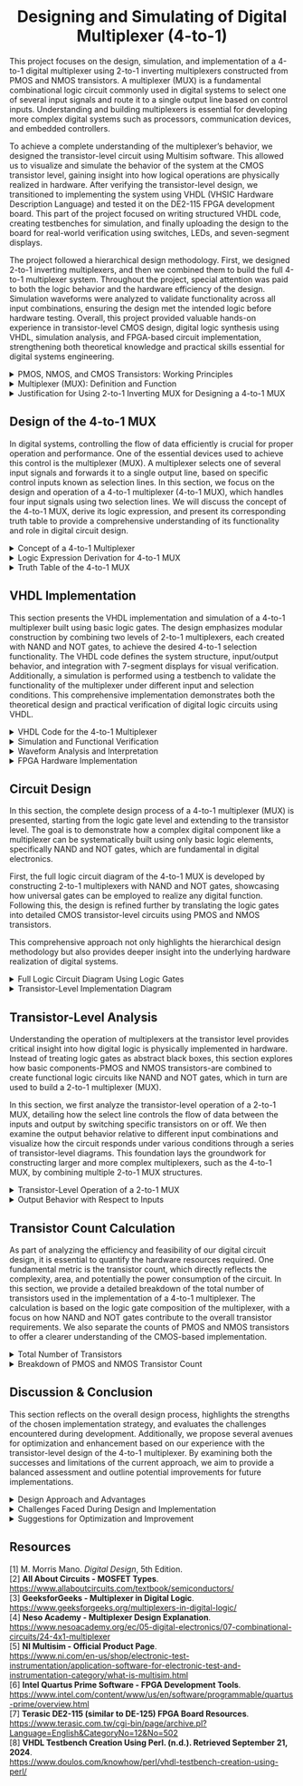 <div align="center">
  
# Designing and Simulating of Digital Multiplexer (4-to-1)
</div>

This project focuses on the design, simulation, and implementation of a 4-to-1 digital multiplexer using 2-to-1 inverting multiplexers constructed from PMOS and NMOS transistors. A multiplexer (MUX) is a fundamental combinational logic circuit commonly used in digital systems to select one of several input signals and route it to a single output line based on control inputs. Understanding and building multiplexers is essential for developing more complex digital systems such as processors, communication devices, and embedded controllers.

To achieve a complete understanding of the multiplexer’s behavior, we designed the transistor-level circuit using Multisim software. This allowed us to visualize and simulate the behavior of the system at the CMOS transistor level, gaining insight into how logical operations are physically realized in hardware. After verifying the transistor-level design, we transitioned to implementing the system using VHDL (VHSIC Hardware Description Language) and tested it on the DE2-115 FPGA development board. This part of the project focused on writing structured VHDL code, creating testbenches for simulation, and finally uploading the design to the board for real-world verification using switches, LEDs, and seven-segment displays.

The project followed a hierarchical design methodology. First, we designed 2-to-1 inverting multiplexers, and then we combined them to build the full 4-to-1 multiplexer system. Throughout the project, special attention was paid to both the logic behavior and the hardware efficiency of the design. Simulation waveforms were analyzed to validate functionality across all input combinations, ensuring the design met the intended logic before hardware testing. Overall, this project provided valuable hands-on experience in transistor-level CMOS design, digital logic synthesis using VHDL, simulation analysis, and FPGA-based circuit implementation, strengthening both theoretical knowledge and practical skills essential for digital systems engineering.

<details>
  <summary>PMOS, NMOS, and CMOS Transistors: Working Principles</summary>
<br>
	
---
In modern digital electronics, transistors play a vital role as the fundamental building blocks of all logic circuits. Among the different types of transistors, the MOSFET (Metal-Oxide-Semiconductor Field-Effect Transistor) is the most widely used due to its high switching speed and low power consumption. MOSFETs come in two main types: NMOS (N-type MOSFET) and PMOS (P-type MOSFET), each having distinct characteristics and operating principles.

- **NMOS (N-type MOSFET)**: In an NMOS transistor, electrons are the majority carriers, making it faster in switching operations. The transistor is turned on (conducting state) when a high voltage (logic 1) is applied to the gate terminal relative to the source. In this state, a conductive channel forms between the drain and the source, allowing current to flow easily. When the gate voltage is low (logic 0), the NMOS transistor is in the off state, and current does not flow.

- **PMOS (P-type MOSFET)**: In contrast, a PMOS transistor operates with holes as the majority carriers. A PMOS transistor is turned on when a low voltage (logic 0) is applied to the gate terminal relative to the source, creating a conductive channel. When a high voltage (logic 1) is applied to the gate, the PMOS device switches off. PMOS transistors typically have slower mobility compared to NMOS, leading to slower switching speeds, but they offer benefits like lower leakage currents.

- **CMOS (Complementary MOS)**: CMOS technology integrates both NMOS and PMOS transistors to build efficient logic gates. In a CMOS circuit, when one transistor (either PMOS or NMOS) is on, the other is off. This complementary behavior results in very low static power consumption because current only flows during switching transitions, not in a steady state.

The use of CMOS technology enables the development of dense, power-efficient, and highly reliable digital circuits. CMOS forms the backbone of modern microprocessors, memory chips, and virtually all integrated circuits used today.

<div align="center">
  <img src="Pics/2.png" alt="PMOS, NMOS, and CMOS" width="1050" height="500">
</div>
<br>

Understanding how PMOS and NMOS transistors behave individually and together in CMOS is critical to designing complex circuits like multiplexers at the transistor level.

---
</details>

<details>
  <summary>Multiplexer (MUX): Definition and Function</summary>
<br>
	
---
A multiplexer (MUX) is a fundamental combinational logic device that selects one of several input signals and forwards the selected input to a single output line. It functions as a digital data selector, making it possible for multiple input signals to share a single communication line or resource. The selection process is controlled by selection inputs (also called control lines), and the number of these selection lines depends on the number of inputs. In general, an N-to-1 multiplexer requires log(N) selection lines. For example, a 2-to-1 multiplexer requires one select line, a 4-to-1 multiplexer requires two select lines, and an 8-to-1 multiplexer requires three select lines.

In a 4-to-1 multiplexer specifically, there are four data inputs (usually labeled D0, D1, D2, and D3), two select lines (S1 and S0), and one output (Y). The select lines determine which data input is connected to the output. The functionality can be described as follows: when the select lines are set to (S1, S0) = (0, 0), the output Y will follow input D0. If the select lines are (0, 1), the output will be D1; if they are (1, 0), the output will be D2; and if they are (1, 1), the output will be D3. This mechanism allows a single output line to dynamically switch between multiple inputs based on control signals.

<div align="center">
  <img src="Pics/3.png" alt="4-to-1 MUX" width="1050" height="500">
</div>
<br>

Multiplexers are essential components in digital systems and have wide applications in areas such as data routing, communication systems, arithmetic operations, and control unit design. They help to simplify circuit design by reducing the number of required components. Instead of having separate wiring for each input, a multiplexer enables efficient use of hardware resources by controlling multiple inputs through a smaller number of control lines. Their ability to selectively manage data paths makes them critical in optimizing system performance and circuit scalability in modern electronics.

---
</details>

<details>
  <summary>Justification for Using 2-to-1 Inverting MUX for Designing a 4-to-1 MUX</summary>
  <br>
	
---
Designing a 4-to-1 multiplexer directly at the transistor level can quickly become complex and inefficient, especially when working with PMOS and NMOS devices. To address this, a more organized and modular approach is to first design a 2-to-1 inverting multiplexer and then use these building blocks to construct the 4-to-1 MUX. This method not only simplifies the design process but also improves the clarity and manageability of the circuit during analysis and simulation. 

The main reasons for choosing a 2-to-1 inverting MUX as the base unit include:

- **Simplicity in Design**: A 2-to-1 inverting MUX is straightforward to implement using a small number of transistors, making it easier to draw, simulate, and debug.

- **Reduction of Transistor Count**: By reusing a simple 2-to-1 block multiple times, the overall transistor count remains optimized, which is critical for minimizing chip area and power consumption.

- **Ease of Analysis**: It is much easier to analyze the behavior of a small, predictable building block than to handle a large, complex circuit all at once.

- **Hierarchy and Scalability**: Using smaller modules allows for a hierarchical design structure, where multiple 2-to-1 MUXes are combined logically to form larger multiplexers, enhancing scalability and reusability.

By first constructing 2-to-1 inverting MUXes and then connecting them appropriately, the final 4-to-1 multiplexer can be realized efficiently with minimal design overhead. Additionally, the inversion introduced by the inverting MUX can be systematically corrected either logically or at later stages in the circuit, offering flexibility in achieving the desired final output behavior.

<div align="center">
  <img src="Pics/4.png" alt="4-to-1 MUX Using 2-to-1 MUX" width="1050" height="500">
</div>
<br>

Further advantages of this modular design approach are:

- Simplified Simulation and Testing: Smaller modules are easier to test individually before being combined into the final design.
  
- Logical Organization: The clear division into blocks makes the overall circuit structure easier to understand and present.
  
- Better Performance Control: The designer can better control signal delays, loading effects, and switching behavior by analyzing each stage separately.

Thus, using a 2-to-1 inverting multiplexer structure provides both practical and theoretical advantages, ensuring a more successful and optimized implementation of the 4-to-1 multiplexer.

---
</details>

## Design of the 4-to-1 MUX

In digital systems, controlling the flow of data efficiently is crucial for proper operation and performance. One of the essential devices used to achieve this control is the multiplexer (MUX). A multiplexer selects one of several input signals and forwards it to a single output line, based on specific control inputs known as selection lines. In this section, we focus on the design and operation of a 4-to-1 multiplexer (4-to-1 MUX), which handles four input signals using two selection lines. We will discuss the concept of the 4-to-1 MUX, derive its logic expression, and present its corresponding truth table to provide a comprehensive understanding of its functionality and role in digital circuit design.

<details>
<summary>Concept of a 4-to-1 Multiplexer</summary>
<br>
	
---
A multiplexer (MUX) is a digital device that selects one input signal from several available input lines and forwards it to a single output line. It is essentially a data selector, which is useful for routing data in digital circuits. The 4-to-1 MUX specifically has four input lines, two selection lines, and one output line. The main purpose of this device is to choose one of the four inputs based on the values of the selection lines and then pass the chosen input to the output. 

The operation of the 4-to-1 multiplexer is simple but very powerful. It uses two selection lines, `S1 and S0`, to determine which of the four input lines `(D0, D1, D2, D3)` should be connected to the output Y. The selection lines act like a binary control signal that picks the appropriate input. By adjusting the values of S1 and S0, the MUX can be programmed to select any one of the four inputs. For example, if `S1 = 0 and S0 = 1`, the output will be connected to `D1`.

The versatility of the 4-to-1 MUX is vital in many applications, especially when it comes to controlling data flow or routing multiple signals through a single channel. It is often used in communication systems, data multiplexing, and digital circuits to manage the complexity of handling multiple signals without requiring multiple physical paths.

---
</details>

<details>
  <summary>Logic Expression Derivation for 4-to-1 MUX</summary>
  <br>
	
---	
To describe the behavior of the 4-to-1 MUX in a more formal way, we derive the logic expression for the output in terms of the selection lines and the input lines. This expression will dictate the behavior of the MUX based on the different combinations of S1 and S0. Since the MUX has four inputs, the logic expression is a combination of these inputs and the selection signals.

The logic expression for the 4-to-1 multiplexer is derived from the following truth table:

    Y = (¬S1 ⋅ ¬S0 ⋅ D0) + (¬S1 ⋅ S0 ⋅ D1) + (S1 ⋅ ¬S0 ⋅ D2) + (S1 ⋅ S0 ⋅ D3)

This equation shows how each of the inputs (D0, D1, D2, D3) is selected based on the values of S1 and S0:

- When S1 = 0 and S0 = 0, the output Y will be equal to D0.
- When S1 = 0 and S0 = 1, the output Y will be equal to D1.
- When S1 = 1 and S0 = 0, the output Y will be equal to D2.
- When S1 = 1 and S0 = 1, the output Y will be equal to D3.

This logic expression highlights the fact that the two selection lines control which input is passed through to the output. It is essentially a series of AND and OR operations that determine the output based on the selection of inputs.

---
</details>

<details>
  <summary>Truth Table of the 4-to-1 MUX</summary>
  <br>
	
---
The truth table of a multiplexer is a tabular representation that shows how the selection lines control the output. It is a crucial part of understanding how a digital circuit like a multiplexer behaves under different conditions. For a 4-to-1 multiplexer, the truth table lists all possible combinations of the two selection lines (S1 and S0) and the corresponding
output for each combination.

The truth table for the 4-to-1 MUX is as follows:

<div align="center">

| S1 | S0 | Output (Y) |
|----|----|------------|
| 0  | 0  | D0         |
| 0  | 1  | D1         |
| 1  | 0  | D2         |
| 1  | 1  | D3         |

</div>

This truth table clearly shows the relationship between the selection lines and the output. Each combination of S1 and S0 corresponds to one of the four inputs, and the output reflects the value of the selected input. When both S1 and S0 are 0, the output is equal to D0, when S1 = 0 and S0 = 1, the output is D1, and so on for the other combinations.

By examining this table, we can easily visualize how the selection lines determine which input is passed to the output. This is the foundation for the logic design of the multiplexer, and the truth table will be used in the implementation phase to ensure that the MUX behaves correctly.

---
</details>

## VHDL Implementation

This section presents the VHDL implementation and simulation of a 4-to-1 multiplexer built using basic logic gates. The design emphasizes modular construction by combining two levels of 2-to-1 multiplexers, each created with NAND and NOT gates, to achieve the desired 4-to-1 selection functionality. The VHDL code defines the system structure, input/output behavior, and integration with 7-segment displays for visual verification. Additionally, a simulation is performed using a testbench to validate the functionality of the multiplexer under different input and selection conditions. This comprehensive implementation demonstrates both the theoretical design and practical verification of digital logic circuits using VHDL.

<details>
  <summary>VHDL Code for the 4-to-1 Multiplexer</summary>
  <br>
	
---
In this section, the VHDL code implements a 4-to-1 multiplexer (MUX) using two levels of 2-to-1 multiplexers (MUX1, MUX2, and MUX3), all constructed with NAND gates and NOT gates. The multiplexer selects one of four inputs based on two selection lines. Below is a breakdown of the key components:

- **Entity Declaration**: The part1 entity defines the input and output ports. The input SW is an 18-bit switch vector used to control the multiplexer, and the outputs are connected to LEDs and 7-segment displays (LEDR, LEDG, HEX7, HEX6, HEX5, HEX4, HEX0).
  
- **Signal Definitions**: Intermediate signals such as U, V, W, X, M, M1, and M2 are declared. These signals hold portions of the input vector SW and are used for multiplexing logic. The selector signals Sel determine the multiplexer’s behavior.
  
- **Multiplexer Logic**: The first level contains two 2-to-1 multiplexers (MUX1 and MUX2) that select between the input groups U, V and W, X based on the most significant selection bit Sel(1). The second level contains a third 2-to-1 multiplexer (MUX3) that selects between the outputs of MUX1 and MUX2 based on the least significant selection bit Sel(0).
  
- **7-Segment Display Output**: The selected values from the multiplexer (M) are displayed on 7-segment displays through the my7seg component. This component takes a 4-bit input and converts it into a 7-segment display pattern.

This code effectively demonstrates the design of a 4-to-1 multiplexer using NAND gates and NOT gates to control the flow of data.

```VHDL
LIBRARY ieee;
USE ieee.std_logic_1164.all;
 
ENTITY part1 IS 
   PORT ( SW   : IN  STD_LOGIC_VECTOR(17 DOWNTO 0);    
          LEDR : OUT STD_LOGIC_VECTOR(17 DOWNTO 0);   
	  LEDG: OUT STD_LOGIC_VECTOR (7 DOWNTO 0);
 	  HEX7, HEX6, HEX5, HEX4, HEX0 : OUT STD_LOGIC_VECTOR(0 TO 6));
END part1;
 
ARCHITECTURE Structure OF part1 IS 
   COMPONENT my7seg
      PORT ( INPUT : IN  STD_LOGIC_VECTOR(3 DOWNTO 0);  
             OUTPUT : OUT STD_LOGIC_VECTOR(0 TO 6));  
   END COMPONENT;
 
  SIGNAL U, V, W, X, M : STD_LOGIC_VECTOR(3 DOWNTO 0); 
  SIGNAL M1, M2 : STD_LOGIC_VECTOR(3 DOWNTO 0);	
  SIGNAL Sel : STD_LOGIC_VECTOR(1 DOWNTO 0);  
 
BEGIN
   U <= SW(3 DOWNTO 0); 
   V <= SW(7 DOWNTO 4);
   W <= SW(11 DOWNTO 8);
   X <= SW(15 DOWNTO 12);
   Sel <= SW (17 DOWNTO 16);
	
   LEDR(3 DOWNTO 0) <= U;
   LEDR(7 DOWNTO 4) <= V;
   LEDR(11 DOWNTO 8) <= W;
   LEDR(15 DOWNTO 12) <= X;
   LEDG(1 DOWNTO 0) <= Sel;
	
																					
																					
  	M1(0) <= NOT ( (NOT (U(0) NAND (NOT Sel(1)))) NAND (NOT (V(0) NAND Sel(1))) );
	M1(1) <= NOT ( (NOT (U(1) NAND (NOT Sel(1)))) NAND (NOT (V(1) NAND Sel(1))) );
	M1(2) <= NOT ( (NOT (U(2) NAND (NOT Sel(1)))) NAND (NOT (V(2) NAND Sel(1))) );
	M1(3) <= NOT ( (NOT (U(3) NAND (NOT Sel(1)))) NAND (NOT (V(3) NAND Sel(1))) );
	
																					
  	M2(0) <= NOT ( (NOT (W(0) NAND (NOT Sel(1)))) NAND (NOT (X(0) NAND Sel(1))) );
	M2(1) <= NOT ( (NOT (W(1) NAND (NOT Sel(1)))) NAND (NOT (X(1) NAND Sel(1))) );
	M2(2) <= NOT ( (NOT (W(2) NAND (NOT Sel(1)))) NAND (NOT (X(2) NAND Sel(1))) );
	M2(3) <= NOT ( (NOT (W(3) NAND (NOT Sel(1)))) NAND (NOT (X(3) NAND Sel(1))) );
	
																					
  	M(0) <= NOT ( (NOT (M1(0) NAND (NOT Sel(0)))) NAND (NOT (M2(0) NAND Sel(0))) );
	M(1) <= NOT ( (NOT (M1(1) NAND (NOT Sel(0)))) NAND (NOT (M2(1) NAND Sel(0))) );
	M(2) <= NOT ( (NOT (M1(2) NAND (NOT Sel(0)))) NAND (NOT (M2(2) NAND Sel(0))) );
	M(3) <= NOT ( (NOT (M1(3) NAND (NOT Sel(0)))) NAND (NOT (M2(3) NAND Sel(0))) );
 
	INPUT1: my7seg PORT MAP (SW(3 DOWNTO 0), HEX7);
  	INPUT2: my7seg PORT MAP (SW(7 DOWNTO 4), HEX6);
	INPUT3: my7seg PORT MAP (SW(11 DOWNTO 8), HEX5);
	INPUT4: my7seg PORT MAP (SW(15 DOWNTO 12), HEX4);
	INPUT5: my7seg PORT MAP (M(3 DOWNTO 0), HEX0);
	
END Structure;
 
-- ----------------------------------------------------------------------------------------------------
 
LIBRARY ieee;                  
USE ieee.std_logic_1164.all;
ENTITY my7seg IS                             
 
   PORT ( INPUT : IN  STD_LOGIC_VECTOR(3 DOWNTO 0);    
          OUTPUT : OUT STD_LOGIC_VECTOR(0 TO 6));       
END my7seg;
 
ARCHITECTURE Structure OF my7seg IS  
BEGIN         
PROCESS (INPUT)
   BEGIN
      CASE INPUT IS
         WHEN "0000" => OUTPUT <= "0000001";
         WHEN "0001" => OUTPUT <= "1001111";
         WHEN "0010" => OUTPUT <= "0010010";
         WHEN "0011" => OUTPUT <= "0000110";
         WHEN "0100" => OUTPUT <= "1001100";
         WHEN "0101" => OUTPUT <= "0100100";
         WHEN "0110" => OUTPUT <= "0100000";
         WHEN "0111" => OUTPUT <= "0001111";
         WHEN "1000" => OUTPUT <= "0000000";
         WHEN "1001" => OUTPUT <= "0000100";
         WHEN "1010" => OUTPUT <= "0001000";
         WHEN "1011" => OUTPUT <= "1100000";
         WHEN "1100" => OUTPUT <= "0110001";
         WHEN "1101" => OUTPUT <= "1000010";
         WHEN "1110" => OUTPUT <= "0110000";
         WHEN OTHERS => OUTPUT <= "0111000";
      END CASE;
   END PROCESS;
END Structure;

```
---
</details>

<details>
	<summary>Simulation and Functional Verification</summary>
	<br>
	
 ---
To ensure the functionality of the 4-to-1 multiplexer, a simulation is performed. Simulation is critical for verifying the logic and behavior of the VHDL design before hardware implementation. The steps involved in the simulation process are:

- **Testbench Creation**: A testbench is written to apply various input values to the switches (SW) and test the corresponding outputs on the LEDs and 7-segment displays. This testbench should simulate different scenarios by toggling the selector lines (Sel(1) and Sel(0)) and observing how the multiplexer selects and outputs the appropriate value.

- **Verification**: The main goal of the simulation is to verify that the correct input is selected and passed through to the output based on the values of the selection lines. For example:
	- When Sel(1) is 0 and Sel(0) is 0, the multiplexer should select input U.
  	- When Sel(1) is 1 and Sel(0) is 0, it should select input V, and so on.


By simulating the VHDL code, you ensure that all possible combinations of selector lines are handled correctly and that the multiplexer performs as expected.

```VHDL
library IEEE;
use IEEE.Std_logic_1164.all;
use IEEE.Numeric_Std.all;

entity part1_tb is
end;

architecture bench of part1_tb is

  component part1 
     PORT ( SW   : IN  STD_LOGIC_VECTOR(17 DOWNTO 0);    
            LEDR : OUT STD_LOGIC_VECTOR(17 DOWNTO 0);   
  			 LEDG: OUT STD_LOGIC_VECTOR (7 DOWNTO 0);
  			 HEX7, HEX6, HEX5, HEX4, HEX0 : OUT STD_LOGIC_VECTOR(0 TO 6));
  end component;

  signal SW: STD_LOGIC_VECTOR(17 DOWNTO 0);
  signal LEDR: STD_LOGIC_VECTOR(17 DOWNTO 0);
  signal LEDG: STD_LOGIC_VECTOR (7 DOWNTO 0);
  signal HEX7, HEX6, HEX5, HEX4, HEX0: STD_LOGIC_VECTOR(0 TO 6);

begin

  uut: part1 port map ( SW   => SW,
                        LEDR => LEDR,
                        LEDG => LEDG,
                        HEX7 => HEX7,
                        HEX6 => HEX6,
                        HEX5 => HEX5,
                        HEX4 => HEX4,
                        HEX0 => HEX0 );

  stimulus: process
  begin
    
    SW <= "000010000100000000";  
    wait for 10 ns;  

    
    SW <= "000100101001001001";  
    wait for 10 ns;  

    SW <= "010010010010001010";  
    wait for 10 ns;  

    SW <= "010010101001010100";  
    wait for 10 ns;  

    SW <= "100000000000001000";  
    wait for 10 ns;  

    SW <= "100000000000010000";  
    wait for 10 ns;  

    SW <= "110010100100100010";  
    wait for 10 ns;  

    
    SW <= "110000000000111111";  
    wait for 10 ns; 

    
    SW <= "111111111111111111";  
    wait for 10 ns;  

    wait;
  end process;


end;
```
---
</details>

<details>
	<summary>Waveform Analysis and Interpretation</summary>
	<br>
	
 ---
The simulation waveform obtained from ModelSim demonstrates the correct functionality of the designed 4-to-1 multi- plexer. In the waveform, several signals were monitored, including the input switches (SW), the LED indicators (LEDR), and the outputs connected to the seven-segment displays (HEX7, HEX6, HEX5, HEX4, and HEX0). Throughout the simulation, the behavior of the circuit was consistent with the expected operation of a 4-to-1 multiplexer.

<div align="center">
  <img src="Pics/5.png" alt="Waveform" width="1050" height="500">
</div>
<br>

As the selection inputs (Sel) changed, the output consistently switched between the four input vectors (U, V, W, and X). Each change in the selector value resulted in the corresponding input being displayed on the output without any noticeable delay or instability. For example, when the selector input was ”00,” the output corresponded to input U. When it was ”01,” the output switched to V, and similarly, ”10” and ”11” correctly selected W and X, respectively. The seven- segment displays accurately reflected these changes, verifying that the data path and display decoding modules functioned correctly.

The analysis of the waveform reveals that no glitches, undefined states, or high-impedance conditions were observed during the transitions. The outputs transitioned smoothly from one input to another in response to changes in the selection lines. Furthermore, the seven-segment displays updated immediately and correctly, indicating that the output logic and display decoding were properly synchronized with the multiplexer output.

In conclusion, the simulation results validate the functionality of the multiplexer design. The correct selection of inputs based on the selector lines, the proper display of outputs on the seven-segment displays, and the absence of any errors during operation all confirm that the VHDL implementation is robust and operates as intended.

---
</details>

<details>
	<summary>FPGA Hardware Implementation</summary>
	<br>
	
 ---
After successful simulation and verification in ModelSim, the VHDL design was implemented on the DE2-115 FPGA development board. The compiled design was downloaded onto the board using the Intel Quartus Prime software. Upon programming the FPGA, the physical testing of the circuit confirmed the correct functionality of the design. 

As shown in the figure, the input switches were used to select different inputs for the 4-to-1 multiplexer, and the results were displayed on the seven-segment displays. The displayed outputs correctly corresponded to the input values based on the selection lines. In particular, different combinations of the switch settings resulted in accurate updates on the seven-segment displays, confirming that the multiplexer selection and data paths were operating correctly in hardware, just as they did during simulation.

Moreover, the LEDs on the board illuminated according to the active input and output conditions, providing additional visual feedback of the circuit’s functionality. The successful implementation on the DE2-115 board further validated the correctness and robustness of the VHDL design, demonstrating that the circuit not only works in simulation but also performs reliably when deployed to real FPGA hardware.

<p align="center">
  <img src="Pics/20.png" style="width: 49%; height: 300px;" title="A=0000 B=0000 C=0000 D=0000 S=00" /> <img src="Pics/21.png" style="width: 49%; height: 300px;" title="A=0011 B=1110 C=1010 D=0001 S=11"/>  
  <img src="Pics/22.png" style="width: 49%; height: 300px;" title="A=1011 B=0110 C=1000 D=0100 S=00" /> <img src="Pics/23.png" style="width: 49%; height: 300px;" title="A=1011 B=0110 C=1000 D=0100 S=10"/>
  <img src="Pics/24.png" style="width: 49%; height: 300px;" title="A=0011 B=1110 C=1010 D=0001 S=10" /> <img src="Pics/25.png" style="width: 49%; height: 300px;" title="A=0011 B=1110 C=1010 D=0001 S=00"/>
</p>


 ---
</details>

## Circuit Design

In this section, the complete design process of a 4-to-1 multiplexer (MUX) is presented, starting from the logic gate level and extending to the transistor level. The goal is to demonstrate how a complex digital component like a multiplexer can be systematically built using only basic logic elements, specifically NAND and NOT gates, which are fundamental in digital electronics.

First, the full logic circuit diagram of the 4-to-1 MUX is developed by constructing 2-to-1 multiplexers with NAND and NOT gates, showcasing how universal gates can be employed to realize any digital function. Following this, the design is refined further by translating the logic gates into detailed CMOS transistor-level circuits using PMOS and NMOS transistors.

This comprehensive approach not only highlights the hierarchical design methodology but also provides deeper insight into the underlying hardware realization of digital systems.

<details>
<summary>Full Logic Circuit Diagram Using Logic Gates</summary>
<br>
	
---
In this project, the 4-to-1 multiplexer (MUX) is designed by using 2-to-1 multiplexer building blocks. Each 2-to-1 MUX itself is constructed solely with NAND and NOT gates. This design choice reflects a fundamental and practical approach to digital circuit design, as NAND gates are known to be universal gates, capable of forming any logic function when combined appropriately.

The basic concept of a 4-to-1 MUX is to select one of four data inputs (D0, D1, D2, D3) based on the binary values of two select inputs (S1 and S0). The selection mechanism can be thought of as a two-stage hierarchy:

- **First stage**: Two 2-to-1 MUXes are used to select between pairs (D0, D1) and (D2, D3) based on the lower-order select line, S0.
- **Second stage**: A final 2-to-1 MUX is used to choose between the outputs of the first stage, based on the higher-order select line, S1.

Thus, only three 2-to-1 MUXes are needed to implement the 4-to-1 MUX structure.

Each 2-to-1 MUX follows the basic logic:

    Y = (¬S · A) + (S · B) 

where:
- S is the select line.
- A and B are the two data inputs.
- Y is the output.

Instead of using AND, OR, and NOT gates directly, the logic must be implemented only with NAND and NOT gates. Therefore, each basic logic operation (AND, OR) must be rewritten using NAND equivalents:

**AND using NAND:**

    A · B = ¬(¬(A · B))

**OR using NAND (via DeMorgan’s law):**

    A + B = ¬(¬A · ¬B)

**NOT using NAND:**

    ¬A = A NAND A

At the full circuit level, the diagram shows:

- Two 2-to-1 NAND-based multiplexers taking inputs (D0, D1) and (D2, D3) selected by S0.
- Their outputs feeding into a third 2-to-1 NAND-based multiplexer controlled by S1.
- The final output Y representing the selected input according to the two select lines.

This approach not only satisfies the project constraints but also trains the designer to think flexibly using universal gates. 

**The following photo shows the Gate-level implementation of the 4-to-1 multiplexer, constructed entirely using NAND and NOT gates.**

<p align="center">
  <img src="Pics/34.png" style="width: 49%; height: 300px;" title="A=1 B=0 S=0" /> <img src="Pics/35.png" style="width: 49%; height: 300px;" title="A=1 B=0 S=1"/>  
</p>

Now, using this 2-to-1 multiplexer design, we can construct the 4-to-1 multiplexer entirely by combining the 2-to-1 MUX blocks in a hierarchical manner. This 4-to-1 MUX is built with only NAND and NOT gates by connecting three 2-to-1 MUXes, which were designed earlier using the same gate types. The first stage of the design selects between two pairs of inputs (D0, D1) and (D2, D3), while the second stage selects between the results of the first stage based on the higher-order select line (S1). In this way, the entire 4-to-1 MUX functionality is achieved using only NAND and NOT gates.

<p align="center">
  <img src="Pics/7.png" style="width: 49%; height: 300px;" title="A=1 B=0 C=1 D=1 S=11" /> <img src="Pics/8.png" style="width: 49%; height: 300px;" title="A=1 B=0 C=0 D=1 S=00"/>
  <img src="Pics/9.png" style="width: 49%; height: 300px;" title="A=1 B=0 C=0 D=1 S=01" /> <img src="Pics/10.png" style="width: 49%; height: 300px;" title="A=1 B=0 C=0 D=1 S=11"/>  
</p>

---
</details>

<details>
<summary>Transistor-Level Implementation Diagram</summary>
<br>

 ---
The transistor-level implementation of the 4-to-1 multiplexer (MUX) is based on the previously designed 2-to-1 MUX, which utilizes only **NAND** and **NOT** gates. To achieve the full functionality of the 4-to-1 MUX, the logic gates used in the 2-to-1 MUX must be translated into **PMOS** and **NMOS** transistors, which form the core of CMOS logic.

1. **NAND Gate Construction:**
   - A **NAND gate** is constructed using **two PMOS transistors** connected in parallel and **two NMOS transistors** connected in series. This arrangement ensures that the output is low (0) only when both inputs are high (1).
   
   - When both inputs are low, the PMOS transistors conduct, pulling the output high (1). This configuration is efficient for minimizing power consumption while performing logical operations.

2. **NOT Gate Construction:**
   - The **NOT gate** is implemented by tying both inputs of a **NAND gate** together. This configuration ensures that when the input is high, the output is low, and when the input is low, the output is high - effectively inverting the signal.

3. **2-to-1 MUX Construction:**
   - The 2-to-1 MUX is built using the combination of NAND gates and NOT gates. The select line \( S \) is connected to the control inputs of the NAND gates. The data inputs \( A \) and \( B \) are connected to the transistors in the appropriate logic configuration, allowing the multiplexing operation to be performed.

4. **4-to-1 MUX Transistor-Level Design:**
   - The 4-to-1 MUX is constructed by combining three 2-to-1 MUXes in a hierarchical structure, as discussed earlier in Section 4.1.

   - The first two 2-to-1 MUXes select between the pairs of inputs (D0, D1) and (D2, D3) based on the select line \( S_0 \). These are implemented with **NAND** gates and **NOT** gates, following the transistor level logic described above.

   - The output from the first two MUXes is then fed into a third 2-to-1 MUX, which is controlled by the higher-order select line \( S_1 \).

   - At this level, each 2-to-1 MUX involves several **PMOS** and **NMOS** transistors arranged in a specific way to carry out the NAND logic operations, ensuring that the desired output is selected based on the state of the select lines \( S_0 \) and \( S_1 \).

The resulting transistor-level diagram of the 2-to-1 and 4-to-1 multiplexer consists of multiple transistors arranged to perform the necessary logic functions. This diagram provides a detailed and accurate representation of how the logic gates are implemented at the transistor level, giving insight into the actual hardware design of the MUX.

**(The following photo shows the transistor-level implementation of the 4-to-1 multiplexer, constructed entirely using NAND and NOT gates.)**

<p align="center">
  <img src="Pics/28.png" style="width: 49%; height: 300px;" title="A=0 B=0 C=0 D=0 S=00 (4-to-1 MUX)" /> <img src="Pics/29.png" style="width: 49%; height: 300px;" title="A=1 B=0 C=0 D=0 S=00 (4-to-1 MUX)"/>
  <img src="Pics/30.png" style="width: 49%; height: 300px;" title="A=0 B=1 C=0 D=0 S=01 (4-to-1 MUX)" /> <img src="Pics/31.png" style="width: 49%; height: 300px;" title="A=0 B=1 C=0 D=1 S=11 (4-to-1 MUX)"/>  
</p>

---
</details>

## Transistor-Level Analysis

Understanding the operation of multiplexers at the transistor level provides critical insight into how digital logic is physically implemented in hardware. Instead of treating logic gates as abstract black boxes, this section explores how basic components-PMOS and NMOS transistors-are combined to create functional logic circuits like NAND and NOT gates, which in turn are used to build a 2-to-1 multiplexer (MUX).

In this section, we first analyze the transistor-level operation of a 2-to-1 MUX, detailing how the select line controls the flow of data between the inputs and output by switching specific transistors on or off. We then examine the output behavior relative to different input combinations and visualize how the circuit responds under various conditions through a series of transistor-level diagrams. This foundation lays the groundwork for constructing larger and more complex multiplexers, such as the 4-to-1 MUX, by combining multiple 2-to-1 MUX structures.

<details>
<summary>Transistor-Level Operation of a 2-to-1 MUX</summary>
<br>

---
A 2-to-1 multiplexer (MUX) at the transistor level is constructed using PMOS and NMOS transistors, which function as electronic switches. In this design, the select line (S) determines which of the two data inputs (D0 or D1) will be passed to the output. When designing with NAND and NOT gates, the control of the MUX is achieved by manipulating these
transistors to either connect or disconnect the data inputs.

As you can see below, I used an inverter (NOT gate) for the select line (S) and combined it with three NAND gates to build the 2-to-1 MUX. These gates are made from transistors, specifically PMOS and NMOS types. The inverter is used to invert the select line (S), allowing the system to choose between D0 and D1 based on the value of the select line. The three NAND gates are configured to control the flow of the data inputs, using transistor logic to perform the multiplexing function.

The PMOS transistors, which are connected to the positive supply voltage (VDD), conduct when their gate voltage is low (0), and they block current flow when their gate voltage is high (1). On the other hand, NMOS transistors, connected to ground (GND), conduct when their gate voltage is high (1) and block current when their gate voltage is low (0). The combination of these transistors forms the switching mechanism, where either D0 or D1 is passed to the output based on the state of the select line (S).

When S = 0, the path for D0 is activated, allowing D0 to pass through to the output, while the D1 path is blocked. Conversely, when S = 1, the path for D1 is activated, and D0 is blocked from reaching the output. This switching behavior is key to the operation of the 2-to-1 MUX.

---
</details>

<details>
<summary>Output Behavior with Respect to Inputs</summary>
<br>

---
The output of a 2-to-1 MUX depends directly on the values of the inputs D0 and D1 and the select line S. The truth table for this configuration clearly demonstrates that when S = 0, the output (Y) follows D0, and when S = 1, the output follows D1. This functionality is achieved by the correct switching of the PMOS and NMOS transistors. The PMOS and NMOS transistors are arranged so that the corresponding input (either D0 or D1) is connected to the output, while the other is blocked.

For example, when S = 0, the PMOS transistor connected to D0 is turned on, allowing D0 to pass to the output. Simul- taneously, the NMOS transistor connected to D1 is turned off, blocking D1. When S = 1, the behavior reverses, with the PMOS transistor connected to D1 being turned on, while the NMOS connected to D0 is turned off, allowing D1 to pass to the output instead.

To visually demonstrate this behavior, I have included four photos, each representing the output behavior for the two input values (D0, D1) and the select line (S) for both cases. These photos illustrate the state of the output (Y) for the following configurations:

- Case 1: S = 0, D0 = 0, D1 = 0
- Case 2: S = 0, D0 = 1, D1 = 0
- Case 3: S = 1, D0 = 0, D1 = 1
- Case 4: S = 1, D0 = 1, D1 = 1

<p align="center">
  <img src="Pics/26.png" style="width: 49%; height: 300px;" title="A=0 B=0 S=0 (2-to-1 MUX)" /> <img src="Pics/27.png" style="width: 49%; height: 300px;" title="A=1 B=0 S=0 (2-to-1 MUX)"/>
  <img src="Pics/32.png" style="width: 49%; height: 300px;" title="A=0 B=1 S=1 (2-to-1 MUX)" /> <img src="Pics/33.png" style="width: 49%; height: 300px;" title="A=1 B=1 S=1 (2-to-1 MUX)"/>  
</p>

Each of these photos shows the corresponding transistor-level operation and verifies how the select line (S) controls which data input (D0 or D1) is passed to the output. This transistor-level analysis ensures that the 2-to-1 MUX operates as intended, passing one of the two data inputs to the output based on the select line. By understanding the operation of the 2-to-1 MUX at the transistor level, we can extend this design to build more complex multiplexers, such as the 4-to-1 MUX, by cascading multiple 2-to-1 MUXes.

---
</details>


## Transistor Count Calculation</summary>

As part of analyzing the efficiency and feasibility of our digital circuit design, it is essential to quantify the hardware resources required. One fundamental metric is the transistor count, which directly reflects the complexity, area, and potentially the power consumption of the circuit. In this section, we provide a detailed breakdown of the total number of transistors used in the implementation of a 4-to-1 multiplexer. The calculation is based on the logic gate composition of the multiplexer, with a focus on how NAND and NOT gates contribute to the overall transistor requirements. We also separate the counts of PMOS and NMOS transistors to offer a clearer understanding of the CMOS-based implementation.

<details>
<summary>Total Number of Transistors</summary>
<br>

---
In order to evaluate the complexity of the 4-to-1 multiplexer design, we must first calculate the total number of transistors used. Our design approach is based on constructing the 4-to-1 multiplexer by using 2-to-1 multiplexers, and each 2-to-1 MUX is built solely using NAND and NOT gates.

Each 2-to-1 multiplexer in the design requires three NAND gates and one NOT gate. At the transistor level, each NAND gate requires 4 transistors (2 PMOS and 2 NMOS), while each NOT gate requires 2 transistors (1 PMOS and 1 NMOS). Therefore, the total number of transistors needed for one 2-to-1 multiplexer is calculated as follows:

    (3 × 4) + (1 × 2) = 12 + 2 = 14 transistors.

Since a 4-to-1 multiplexer is constructed by combining three 2-to-1 multiplexers (two in the first stage and one in the second stage), the overall transistor count becomes:

    (3 × 14) = 42 transistors.

Thus, the complete 4-to-1 multiplexer implementation uses a total of 42 transistors.

---
</details>

<details>
<summary>Breakdown of PMOS and NMOS Transistor Count</summary>
<br>

---
Given that each NAND and NOT gate contains an equal number of PMOS and NMOS transistors, the division between PMOS and NMOS transistors is straightforward. Each NAND gate uses 2 PMOS and 2 NMOS transistors, while each NOT gate uses 1 PMOS and 1 NMOS transistor.

For a single 2-to-1 multiplexer:
- PMOS count = (3 × 2) + (1 × 1) = 7 PMOS transistors.
- NMOS count = (3 × 2) + (1 × 1) = 7 NMOS transistors.

Therefore, for three 2-to-1 multiplexers used in the 4-to-1 design:
- PMOS count = 3 × 7 = 21 PMOS transistors.
- NMOS count = 3 × 7 = 21 NMOS transistors.

In conclusion, the 4-to-1 multiplexer is built using 21 PMOS transistors and 21 NMOS transistors, resulting in a total of 42 transistors.

---
</details>

## Discussion & Conclusion

This section reflects on the overall design process, highlights the strengths of the chosen implementation strategy, and evaluates the challenges encountered during development. Additionally, we propose several avenues for optimization and enhancement based on our experience with the transistor-level design of the 4-to-1 multiplexer. By examining both the successes and limitations of the current approach, we aim to provide a balanced assessment and outline potential improvements for future implementations.

<details>
<summary>Design Approach and Advantages</summary>
<br>

---
In this project, we successfully designed a 4-to-1 digital multiplexer using only 2-to-1 inverting multiplexers, NAND gates, and NOT gates. The idea was to construct a larger MUX structure by systematically connecting smaller and simpler MUX units. We focused entirely on basic gates (NAND and NOT) because they are universal and can implement any logic function. Using NAND gates at the transistor level is efficient since they require fewer transistors compared to implementing more complex gates directly. This approach results in a structured, modular, and scalable design, making it easier to analyze and optimize.

One significant advantage of this method is that the design can be easily expanded. For example, by using the same technique, we could build even larger multiplexers (such as 8-to-1 MUX) by properly combining more 2-to-1 blocks. Additionally, implementing the design using only NAND and NOT gates makes it highly suitable for standard CMOS fabrication techniques, where NAND gates are often optimized for performance and area.

---
</details>

<details>
<summary>Challenges Faced During Design and Implementation</summary>
<br>

---
Throughout the project, several challenges were encountered. One major challenge was ensuring the correct behavior of the selection signals after inversion, especially when simulating at the transistor level. Extra care had to be taken to properly connect the inverted and non-inverted signals to the NAND gates to achieve the desired MUX functionality.

Another challenge was managing the transistor-level design in the simulation environment. Building NAND and NOT gates manually from PMOS and NMOS transistors required precision to maintain correct logic levels, especially when scaling up from a single 2-to-1 MUX to a complete 4-to-1 MUX. Troubleshooting logic errors and voltage drops in the transistor-level circuit also required careful analysis.

---
</details>

<details>
<summary>Suggestions for Optimization and Improvement</summary>
<br>

---
Although the current design is functional and efficient, there is room for further optimization. One suggestion would be to optimize the transistor sizing (W/L ratio) for faster switching and lower power consumption. In real hardware design, adjusting the PMOS and NMOS sizes improves performance significantly.

Another possible improvement is to minimize the number of stages or gates to reduce the overall propagation delay. Using transmission gates or multiplexers built with pass-transistor logic could be another alternative in advanced designs to reduce transistor count and power.

Finally, implementing a layout design (physical structure) and testing the design under various load conditions would provide deeper insight into the real-world behavior of the MUX.

---
</details>

## Resources

[1] M. Morris Mano. *Digital Design*, 5th Edition.  
[2] **All About Circuits - MOSFET Types**.  
https://www.allaboutcircuits.com/textbook/semiconductors/  
[3] **GeeksforGeeks - Multiplexer in Digital Logic**.  
https://www.geeksforgeeks.org/multiplexers-in-digital-logic/  
[4] **Neso Academy - Multiplexer Design Explanation**.  
https://www.nesoacademy.org/ec/05-digital-electronics/07-combinational-circuits/24-4x1-multiplexer  
[5] **NI Multisim - Official Product Page**.  
https://www.ni.com/en-us/shop/electronic-test-instrumentation/application-software-for-electronic-test-and-instrumentation-category/what-is-multisim.html  
[6] **Intel Quartus Prime Software - FPGA Development Tools**.  
https://www.intel.com/content/www/us/en/software/programmable/quartus-prime/overview.html  
[7] **Terasic DE2-115 (similar to DE-125) FPGA Board Resources**.  
https://www.terasic.com.tw/cgi-bin/page/archive.pl?Language=English&CategoryNo=12&No=502  
[8] **VHDL Testbench Creation Using Perl. (n.d.). Retrieved September 21, 2024**.  
https://www.doulos.com/knowhow/perl/vhdl-testbench-creation-using-perl/  
